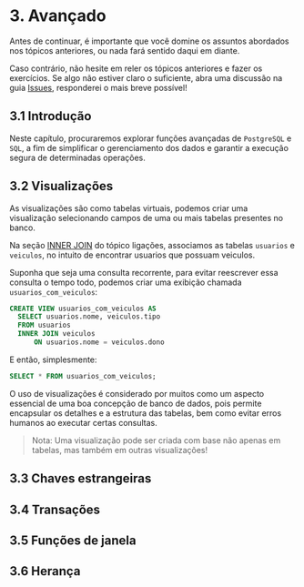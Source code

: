 # 3. Avançado
Antes de continuar, é importante que você domine os assuntos abordados nos tópicos anteriores, ou nada fará sentido daqui em diante.

Caso contrário, não hesite em reler os tópicos anteriores e fazer os exercícios. Se algo não estiver claro o suficiente, abra uma discussão na guia [Issues](https://github.com/GugahBrz/postgresql-ptbr/issues), responderei o mais breve possível!

## 3.1 Introdução
Neste capítulo, procuraremos explorar funções avançadas de ```PostgreSQL``` e ```SQL```, a fim de simplificar o gerenciamento dos dados e garantir a execução segura de determinadas operações.

## 3.2 Visualizações
As visualizações são como tabelas virtuais, podemos criar uma visualização selecionando campos de uma ou mais tabelas presentes no banco.

Na seção [INNER JOIN](https://github.com/GugahBrz/postgresql-ptbr/tree/master/parte-2#inner-join) do tópico ligações, associamos as tabelas ```usuarios``` e ```veiculos```, no intuito de encontrar usuarios que possuam veiculos.

Suponha que seja uma consulta recorrente, para evitar reescrever essa consulta o tempo todo, podemos criar uma exibição chamada ```usuarios_com_veiculos```:
```SQL
CREATE VIEW usuarios_com_veiculos AS
  SELECT usuarios.nome, veiculos.tipo
  FROM usuarios
  INNER JOIN veiculos
      ON usuarios.nome = veiculos.dono
```

E então, simplesmente:
```SQL
SELECT * FROM usuarios_com_veiculos;
```
O uso de visualizações é considerado por muitos como um aspecto essencial de uma boa concepção de banco de dados, pois permite encapsular os detalhes e a estrutura das tabelas, bem como evitar erros humanos ao executar certas consultas.

> Nota: Uma visualização pode ser criada com base não apenas em tabelas, mas também em outras visualizações!

## 3.3 Chaves estrangeiras
## 3.4 Transações
## 3.5 Funções de janela
## 3.6 Herança
